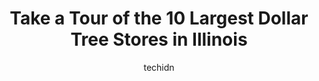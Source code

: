 ---
layout: ampstory
image: https://i0.wp.com/www.depkes.org/wp-content/uploads/2023/06/dollar-tree-0-in-illinois-1685967773.jpeg?resize=640,853
author: techidn
featured: false
description: Discover the impressive array of Dollar Tree options in Illinois, where you can find 10 of the largest Dollar Tree establishments in the area. From renowned classics to hidden gems, Illinois
title: Take a Tour of the 10 Largest Dollar Tree Stores in Illinois
cover:
   title: Take a Tour of the 10 Largest Dollar Tree Stores in Illinois
   subtitle: Rickpate
   background: https://www.depkes.org/wp-content/uploads/2023/06/dollar-tree-0-in-illinois-1685967773.jpeg

pages: 
 - layout: thirds
   top: <h1>#1 Dollar Tree</h1>
   bottom: "<p>This is a nice size store and the price is right. Not the cleanest but certainly not the dirtiest Ive been in. Its typically stocked full with inventory and not barren </p>"
   background: https://www.depkes.org/wp-content/uploads/2023/06/dollar-tree-1-in-illinois-1685967774.jpeg
   backgroundblur: true
 - layout: thirds
   top: <h1>#2 Dollar Tree</h1>
   bottom: "<p>715 E 47th St, Chicago, IL 60653, United States</p>"
   background: https://www.depkes.org/wp-content/uploads/2023/06/dollar-tree-2-in-illinois-1685967774.jpeg
   cta:
      link: https://www.depkes.org/blog/take-a-tour-of-the-10-largest-dollar-tree-stores-in-illinois/
      text: Take a Tour of the 10 Largest Dollar Tree Stores in Illinois
 - layout: thirds
   top: <h1>#3 Dollar Tree</h1>
   bottom: "<p>5435 N Harlem Ave, Chicago, IL 60656, United States</p>"
   background: https://www.depkes.org/wp-content/uploads/2023/06/dollar-tree-3-in-illinois-1685967775.jpeg
   cta:
      link: https://www.depkes.org/blog/take-a-tour-of-the-10-largest-dollar-tree-stores-in-illinois/
      text: Take a Tour of the 10 Largest Dollar Tree Stores in Illinois
 - layout: thirds
   top: <h1>#4 Dollar Tree</h1>
   bottom: "<p>7540 N Western Ave, Chicago, IL 60645, United States</p>"
   background: https://images.unsplash.com/photo-1531169509526-f8f1fdaa4a67?ixlib=rb-4.0.3&ixid=MnwxMjA3fDB8MHxwaG90by1wYWdlfHx8fGVufDB8fHx8&auto=format&fit=crop&w=640&h=853&q=80
   cta:
      link: https://www.depkes.org/blog/take-a-tour-of-the-10-largest-dollar-tree-stores-in-illinois/
      text: Take a Tour of the 10 Largest Dollar Tree Stores in Illinois
 - layout: thirds
   top: <h1>#5 Dollar Tree</h1>
   bottom: "<p>2931 W Addison St T-15 - T-18, Chicago, IL 60618, United States</p>"
   background: https://images.unsplash.com/photo-1489648022186-8f49310909a0?ixlib=rb-4.0.3&ixid=MnwxMjA3fDB8MHxwaG90by1wYWdlfHx8fGVufDB8fHx8&auto=format&fit=crop&w=640&h=853&q=80
   cta:
      link: https://www.depkes.org/blog/take-a-tour-of-the-10-largest-dollar-tree-stores-in-illinois/
      text: Take a Tour of the 10 Largest Dollar Tree Stores in Illinois
 - layout: thirds
   top: <h1>#6 Dollar Tree</h1>
   bottom: "<p>2009 N Prospect Ave, Champaign, IL 61822, United States</p>"
   background: https://images.unsplash.com/photo-1602536052359-ef94c21c5948?ixlib=rb-4.0.3&ixid=MnwxMjA3fDB8MHxwaG90by1wYWdlfHx8fGVufDB8fHx8&auto=format&fit=crop&w=640&h=853&q=80
   cta:
      link: https://www.depkes.org/blog/take-a-tour-of-the-10-largest-dollar-tree-stores-in-illinois/
      text: Take a Tour of the 10 Largest Dollar Tree Stores in Illinois
 - layout: thirds
   top: <h1>#7 Dollar Tree</h1>
   bottom: "<p>1243 E Higgins Rd, Schaumburg, IL 60173, United States</p>"
   background: https://images.unsplash.com/photo-1527067829737-402993088e6b?ixlib=rb-4.0.3&ixid=MnwxMjA3fDB8MHxwaG90by1wYWdlfHx8fGVufDB8fHx8&auto=format&fit=crop&w=640&h=853&q=80
   cta:
      link: https://www.depkes.org/blog/take-a-tour-of-the-10-largest-dollar-tree-stores-in-illinois/
      text: Take a Tour of the 10 Largest Dollar Tree Stores in Illinois
 - layout: thirds
   middle: Continue reading...
   background: https://images.unsplash.com/photo-1522441815192-d9f04eb0615c?ixlib=rb-4.0.3&ixid=MnwxMjA3fDB8MHxwaG90by1wYWdlfHx8fGVufDB8fHx8&auto=format&fit=crop&w=640&h=853&q=80
   cta:
      link: https://www.depkes.org/blog/take-a-tour-of-the-10-largest-dollar-tree-stores-in-illinois/
      text: Take a Tour of the 10 Largest Dollar Tree Stores in Illinois
      
---